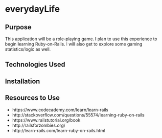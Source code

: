 # everydayLife

<h2>Purpose</h2>

This application will be a role-playing game.  I plan to use this experience to begin learning Ruby-on-Rails.  I will also get to explore some gaming statistics/logic as well.

<h2>Technologies Used</h2>



<h2>Installation</h2>



<h2>Resources to Use</h2>

<ul>
  <li>https://www.codecademy.com/learn/learn-rails</li>
  <li>http://stackoverflow.com/questions/55574/learning-ruby-on-rails</li>
  <li>https://www.railstutorial.org/book</li>
  <li>http://railsforzombies.org/</li>
  <li>http://learn-rails.com/learn-ruby-on-rails.html</li>
</ul>

